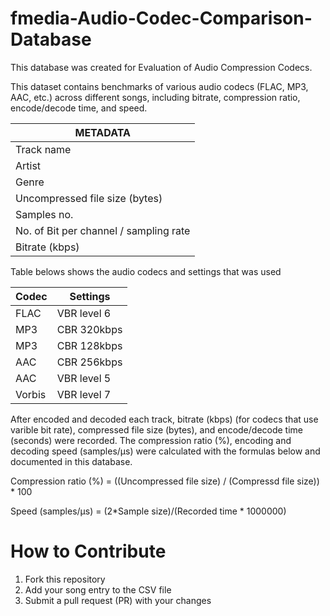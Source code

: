 # fmedia-Audio-Codec-Comparison-Database
This database was created for Evaluation of Audio Compression Codecs.

This dataset contains benchmarks of various audio codecs (FLAC, MP3, AAC, etc.) across different songs, including bitrate, compression ratio, encode/decode time, and speed.

|METADATA|
|---------|
|Track name|
|Artist|
|Genre|
|Uncompressed file size (bytes)|
|Samples no.|
|No. of Bit per channel / sampling rate|
|Bitrate (kbps)|

Table belows shows the audio codecs and settings that was used

| Codec  | Settings |
| ------------- | ------------- |
| FLAC  | VBR level 6  |
| MP3  | CBR 320kbps |
| MP3  | CBR 128kbps  |
| AAC  | CBR 256kbps  |
| AAC  | VBR level 5  |
| Vorbis  | VBR level 7  |

After encoded and decoded each track, bitrate (kbps) (for codecs that use varible bit rate), compressed file size (bytes), and encode/decode time (seconds) were recorded. The compression ratio (%), encoding and decoding speed (samples/μs) were calculated with the formulas below and documented in this database.

Compression ratio (%) = ((Uncompressed file size) / (Compressd file size)) * 100

Speed (samples/μs) = (2*Sample size)/(Recorded time * 1000000)

# How to Contribute
1. Fork this repository
2. Add your song entry to the CSV file
3. Submit a pull request (PR) with your changes
